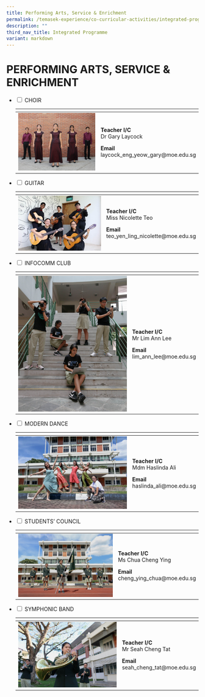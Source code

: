 ```yaml
---
title: Performing Arts, Service & Enrichment
permalink: /temasek-experience/co-curricular-activities/integrated-programme/performing-arts-service-enrichment/
description: ""
third_nav_title: Integrated Programme
variant: markdown
---
```

# PERFORMING ARTS, SERVICE &amp; ENRICHMENT

<ul class="jekyllcodex_accordion">
  <li>
    <input type="checkbox" id="accordion1">
    <label for="accordion1">CHOIR</label>
    <div>
<table>
<thead>
  <tr>
    <th></th>
    <th></th>
  </tr>
</thead>
<tbody>
  <tr>
    <td><img src="/images/Temasek%20Experience/Perf%20Arts,%20Service,%20Enrichment/Choir%20IP.jpg" style="width:307px"></td>
		<td><p><b>Teacher I/C</b><br>Dr Gary Laycock</p><p><b>Email</b><br>laycock_eng_yeow_gary@moe.edu.sg</p></td>
  </tr>
</tbody>
</table>
    </div>
	</li> 
  <li>
    <input type="checkbox" id="accordion2">
    <label for="accordion2">GUITAR</label>
    <div>
<table>
<thead>
  <tr>
    <th></th>
    <th></th>
  </tr>
</thead>
<tbody>
  <tr>
    <td><img src="/images/Temasek%20Experience/Perf%20Arts,%20Service,%20Enrichment/Guitar%20IP.jpg" style="width:307px"></td>
		<td><p><b>Teacher I/C</b><br>Miss Nicolette Teo
</p><p><b>Email</b><br>teo_yen_ling_nicolette@moe.edu.sg</p></td>
  </tr>
</tbody>
</table>
    </div>
	</li> 
	  <li>
    <input type="checkbox" id="accordion3">
    <label for="accordion3">INFOCOMM CLUB</label>
    <div>
<table>
<thead>
  <tr>
    <th></th>
    <th></th>
  </tr>
</thead>
<tbody>
  <tr>
    <td><img src="/images/Temasek%20Experience/Perf%20Arts,%20Service,%20Enrichment/Infocomm%20IP.jpg" style="width:307px"></td>
		<td><p><b>Teacher I/C</b><br>Mr Lim Ann Lee
</p><p><b>Email</b><br>lim_ann_lee@moe.edu.sg</p></td>
  </tr>
</tbody>
</table>
    </div>
	</li> 
	  <li>
    <input type="checkbox" id="accordion4">
    <label for="accordion4">MODERN DANCE</label>
    <div>
<table>
<thead>
  <tr>
    <th></th>
    <th></th>
  </tr>
</thead>
<tbody>
  <tr>
    <td><img src="/images/Temasek%20Experience/Perf%20Arts,%20Service,%20Enrichment/Modern%20Dance%20IP.jpg" style="width:307px"></td>
		<td><p><b>Teacher I/C</b><br>Mdm Haslinda Ali
</p><p><b>Email</b><br>haslinda_ali@moe.edu.sg</p></td>
  </tr>
</tbody>
</table>
    </div>
	</li> 
	  <li>
    <input type="checkbox" id="accordion5">
    <label for="accordion5">STUDENTS’ COUNCIL</label>
    <div>
<table>
<thead>
  <tr>
    <th></th>
    <th></th>
  </tr>
</thead>
<tbody>
  <tr>
    <td><img src="/images/Temasek%20Experience/Perf%20Arts,%20Service,%20Enrichment/Students%20Council%20IP.jpg" style="width:307px"></td>
		<td><p><b>Teacher I/C</b><br>Ms Chua Cheng Ying</p><p><b>Email</b><br>cheng_ying_chua@moe.edu.sg</p></td>
  </tr>
</tbody>
</table>
    </div>
	</li> 
	  <li>
    <input type="checkbox" id="accordion6">
    <label for="accordion6">SYMPHONIC BAND</label>
    <div>
<table>
<thead>
  <tr>
    <th></th>
    <th></th>
  </tr>
</thead>
<tbody>
  <tr>
    <td><img src="/images/Temasek%20Experience/Perf%20Arts,%20Service,%20Enrichment/Band%20IP.jpg" style="width:307px"></td>
		<td><p><b>Teacher I/C</b><br>Mr Seah Cheng Tat
</p><p><b>Email</b><br>seah_cheng_tat@moe.edu.sg</p></td>
  </tr>
</tbody>
</table>
    </div>
	</li> 
	</ul>